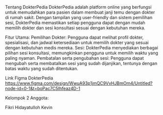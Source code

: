 Tentang DokterPedia	
DokterPedia adalah platform online yang berfungsi untuk memudahkan para pasien dalam membuat janji temu dengan dokter di rumah sakit. Dengan tampilan yang user-friendly dan sistem pemilihan sesi, DokterPedia memastikan setiap pengguna dapat dengan mudah memilih dokter dan sesi konsultasi sesuai dengan kebutuhan mereka.

Fitur Utama:
Pemilihan Dokter: Pengguna dapat melihat profil dokter, spesialisasi, dan jadwal ketersediaan untuk memilih dokter yang sesuai dengan kebutuhan medis mereka.
Sesi: DokterPedia menyediakan berbagai pilihan sesi konsultasi, memungkinkan pengguna untuk memilih waktu yang paling nyaman.
Pembatalan serta pengubahan sesi: Pengguna dapat mengubah serta membatalkan sesi yang sudah dijanjikan, tentunya dengan batas waktu yang sudah ditentukan.

Link Figma DokterPedia
https://www.figma.com/design/WwuA93p1jmQC9VvHJBmOm4/Untitled?node-id=0-1&t=boPac7C5Ihfeaz4D-1

Kelompok 2
Anggota:

Fikri Hidayatulloh
Kevin
